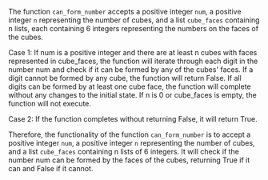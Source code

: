 The function `can_form_number` accepts a positive integer `num`, a positive integer `n` representing the number of cubes, and a list `cube_faces` containing n lists, each containing 6 integers representing the numbers on the faces of the cubes. 

Case 1: If num is a positive integer and there are at least n cubes with faces represented in cube_faces, the function will iterate through each digit in the number num and check if it can be formed by any of the cubes' faces. If a digit cannot be formed by any cube, the function will return False. If all digits can be formed by at least one cube face, the function will complete without any changes to the initial state. If n is 0 or cube_faces is empty, the function will not execute.

Case 2: If the function completes without returning False, it will return True. 

Therefore, the functionality of the function `can_form_number` is to accept a positive integer `num`, a positive integer `n` representing the number of cubes, and a list `cube_faces` containing n lists of 6 integers. It will check if the number num can be formed by the faces of the cubes, returning True if it can and False if it cannot.